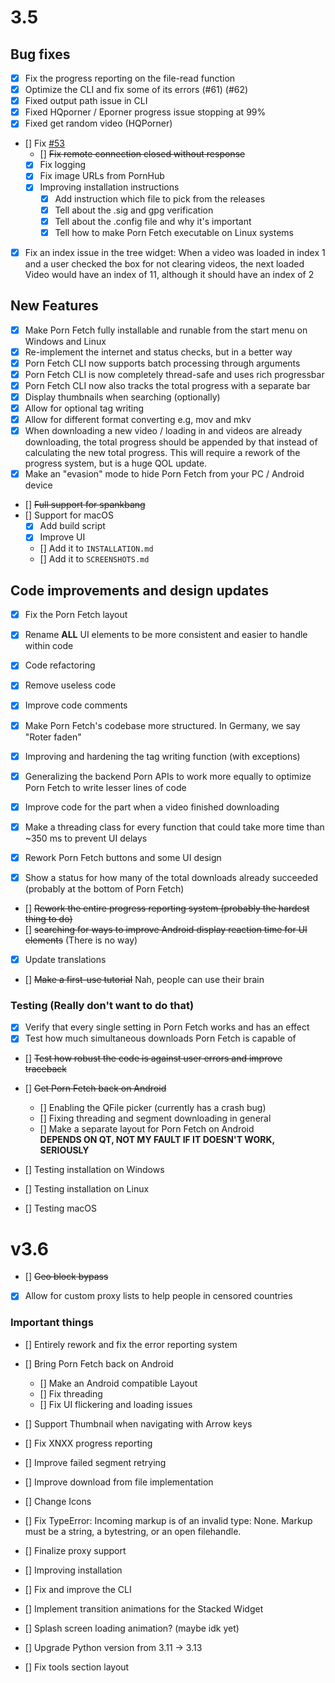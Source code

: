 # 3.5

## Bug fixes
- [x] Fix the progress reporting on the file-read function
- [x] Optimize the CLI and fix some of its errors (#61) (#62)
- [x] Fixed output path issue in CLI
- [x] Fixed HQporner / Eporner progress issue stopping at 99%
- [x] Fixed get random video (HQPorner)
- [] Fix [#53](https://github.com/EchterAlsFake/Porn_Fetch/issues/53)
  - [] ~~Fix remote connection closed without response~~
  - [x] Fix logging
  - [x] Fix image URLs from PornHub
  - [x] Improving installation instructions
    - [x] Add instruction which file to pick from the releases
    - [x] Tell about the .sig and gpg verification
    - [x] Tell about the .config file and why it's important
    - [x] Tell how to make Porn Fetch executable on Linux systems
- [x] Fix an index issue in the tree widget:
 When a video was loaded in index 1 and a user checked the box for not clearing videos, the next loaded
 Video would have an index of 11, although it should have an index of 2

## New Features
- [x] Make Porn Fetch fully installable and runable from the start menu on Windows and Linux
- [x] Re-implement the internet and status checks, but in a better way
- [x] Porn Fetch CLI now supports batch processing through arguments
- [x] Porn Fetch CLI is now completely thread-safe and uses rich progressbar
- [x] Porn Fetch CLI now also tracks the total progress with a separate bar
- [x] Display thumbnails when searching (optionally)
- [x] Allow for optional tag writing
- [x] Allow for different format converting e.g, mov and mkv
- [x] When downloading a new video / loading in and videos are already downloading, the total progress should be appended
  by that instead of calculating the new total progress. This will require a rework of the progress system, but is a huge QOL update.
- [x] Make an "evasion" mode to hide Porn Fetch from your PC / Android device
- [] ~~Full support for spankbang~~ 
- [] Support for macOS
  - [x] Add build script
  - [x] Improve UI
  - [] Add it to `INSTALLATION.md`
  - [] Add it to `SCREENSHOTS.md`

## Code improvements and design updates
- [x] Fix the Porn Fetch layout
- [x] Rename **ALL** UI elements to be more consistent and easier to handle within code
- [x] Code refactoring
 - [x] Remove useless code
 - [x] Improve code comments

- [x] Make Porn Fetch's codebase more structured. In Germany, we say "Roter faden"
- [x] Improving and hardening the tag writing function (with exceptions)
- [x] Generalizing the backend Porn APIs to work more equally to optimize Porn Fetch to write lesser lines of code
- [x] Improve code for the part when a video finished downloading
- [x] Make a threading class for every function that could take more time than ~350 ms to prevent UI delays
- [x] Rework Porn Fetch buttons and some UI design
- [x] Show a status for how many of the total downloads already succeeded (probably at the bottom of Porn Fetch)
- [] ~~Rework the entire progress reporting system (probably the hardest thing to do)~~
- [] ~~searching for ways to improve Android display reaction time for UI elements~~ (There is no way)
- [x] Update translations
- [] ~~Make a first-use tutorial~~ Nah, people can use their brain


### Testing (Really don't want to do that)

- [x] Verify that every single setting in Porn Fetch works and has an effect
- [x] Test how much simultaneous downloads Porn Fetch is capable of
- [] ~~Test how robust the code is against user errors and improve traceback~~
- [] ~~Get Porn Fetch back on Android~~
  - [] Enabling the QFile picker (currently has a crash bug)
  - [] Fixing threading and segment downloading in general
  - [] Make a separate layout for Porn Fetch on Android
  <br>**DEPENDS ON QT, NOT MY FAULT IF IT DOESN'T WORK, SERIOUSLY**

- [] Testing installation on Windows
- [] Testing installation on Linux
- [] Testing macOS

# v3.6
- [] ~~Geo block bypass~~
- [x] Allow for custom proxy lists to help people in censored countries


### Important things
- [] Entirely rework and fix the error reporting system
- [] Bring Porn Fetch back on Android
  - [] Make an Android compatible Layout
  - [] Fix threading
  - [] Fix UI flickering and loading issues

  
- [] Support Thumbnail when navigating with Arrow keys
- [] Fix XNXX progress reporting
- [] Improve failed segment retrying
- [] Improve download from file implementation
- [] Change Icons
- [] Fix TypeError: Incoming markup is of an invalid type: None. Markup must be a string, a bytestring, or an open filehandle.
- [] Finalize proxy support
- [] Improving installation
- [] Fix and improve the CLI
- [] Implement transition animations for the Stacked Widget
- [] Splash screen loading animation? (maybe idk yet)
- [] Upgrade Python version from 3.11 -> 3.13
- [] Fix tools section layout